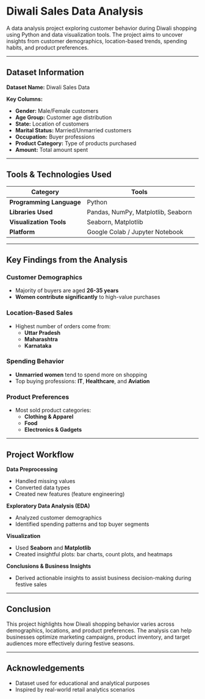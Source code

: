 #  Diwali Sales Data Analysis

A data analysis project exploring customer behavior during Diwali shopping using Python and data visualization tools. The project aims to uncover insights from customer demographics, location-based trends, spending habits, and product preferences.

---

##  Dataset Information

**Dataset Name:** Diwali Sales Data

**Key Columns:**
- **Gender:** Male/Female customers
- **Age Group:** Customer age distribution
- **State:** Location of customers
- **Marital Status:** Married/Unmarried customers
- **Occupation:** Buyer professions
- **Product Category:** Type of products purchased
- **Amount:** Total amount spent

---

##  Tools & Technologies Used

| Category | Tools |
|----------|-------|
| **Programming Language** | Python |
| **Libraries Used** | Pandas, NumPy, Matplotlib, Seaborn |
| **Visualization Tools** | Seaborn, Matplotlib |
| **Platform** | Google Colab / Jupyter Notebook |

---

##  Key Findings from the Analysis

### Customer Demographics
- Majority of buyers are aged **26-35 years**
- **Women contribute significantly** to high-value purchases

### Location-Based Sales
- Highest number of orders come from:
  - **Uttar Pradesh**
  - **Maharashtra**
  - **Karnataka**

### Spending Behavior
- **Unmarried women** tend to spend more on shopping
- Top buying professions: **IT**, **Healthcare**, and **Aviation**

### Product Preferences
- Most sold product categories:
  - **Clothing & Apparel**
  - **Food**
  - **Electronics & Gadgets**

---

## Project Workflow

 **Data Preprocessing**
- Handled missing values
- Converted data types
- Created new features (feature engineering)

**Exploratory Data Analysis (EDA)**
- Analyzed customer demographics
- Identified spending patterns and top buyer segments

 **Visualization**
- Used **Seaborn** and **Matplotlib**
- Created insightful plots: bar charts, count plots, and heatmaps

 **Conclusions & Business Insights**
- Derived actionable insights to assist business decision-making during festive sales

---

##  Conclusion

This project highlights how Diwali shopping behavior varies across demographics, locations, and product preferences. The analysis can help businesses optimize marketing campaigns, product inventory, and target audiences more effectively during festive seasons.

---

##  Acknowledgements

- Dataset used for educational and analytical purposes
- Inspired by real-world retail analytics scenarios

